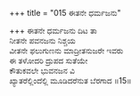 +++
title = "015 ಈತನೇ ಧರ್ಮಜನು"

+++
ಈತನೇ ಧರ್ಮಜನು ದಿಟ ತಾ  
ನೀತನೇ ಪವನಜನು ನಿಶ್ಚಯ  
ವೀತನೇ ಫಲುಗುಣನು ಮಾದ್ರೀತನುಜರೇ ಇವರು  
ಈ ತಳೋದರಿ ದ್ರುಪದ ಸುತೆಯೇ  
ಕೌತುಕವಲೇ ಭುವನಜನ ವಿ  
ಖ್ಯಾತರೆಲ್ಲಿಂದೆಲ್ಲಿ ಮೂಡಿದರೆನುತ ಬೆರಗಾದ      ॥15॥